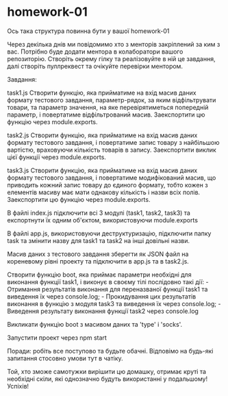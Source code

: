 # homework-01

Ось така структура повинна бути у вашої homework-01

Через декілька днів ми повідомимо хто з менторів закріплений за ким з вас. Потрібно буде додати ментора в колаборатори вашого репозиторію.
Створіть окрему гілку та реалізовуйте в ній це завдання, далі створіть пуллреквест та очікуйте перевірки ментором.

Завдання:

task1.js Cтворити функцію, яка прийматиме на вхід масив даних формату тестового завдання, параметр-рядок, за яким відфільтрувати товари, та параметр значення, на яке перевірятиметься попередній параметр, і повертатиме відфільтрований масив. Заекспортити цю функцію через module.exports.

task2.js Створити функцію, яка прийматиме на вхід масив даних формату тестового завдання, і повертатиме запис товару з найбільшою вартістю, враховуючи кількість товарів в запису. Заекспортити виклик цієї функції через module.exports.

task3.js Створити функцію, яка прийматиме на вхід масив даних формату тестового завдання, і повертатиме модифікований масив, що приводить кожний запис товару до єдиного формату, тобто кожен з елементів масиву має мати однакову кількість і назви всіх полів. Заекспортити цю функцію через module.exports.

В файлі index.js підключити всі 3 модулі (task1, task2, task3) та експортнути їх одним об'єктом, використовуючи module.exports

В файлі app.js, використовуючи деструктуризацію, підключити папку task та змінити назву для task1 та task2 на інші довільні назви. 

Масив даних з тестового завдання зберегти як JSON файл на кореневому рівні проекту та підключити в app.js та в task2.js.

Створити функцію boot, яка приймає параметри необхідні для виконання функції task1, і виконує в своєму тілі послідовно такі дії:
    - Отримання результатів виконання для переназваної функції task1 та виведення їх через console.log;
    - Прокидування цих результатів виконання в функцію з модуля task3 та виведення їх через console.log;
    - Виведення результату виконання функції task2 через console.log

Викликати функцію boot з масивом даних та 'type' і 'socks'.

Запустити проект через npm start

Поради: робіть все поступово та будьте обачні. Відповімо на будь-які запитання стосовно умови тут в чатіку.

Той, хто зможе самотужки вирішити цю домашку, отримає круті та необхідні скіли, які однозначно будуть використанні у подальшому! Успіхів!